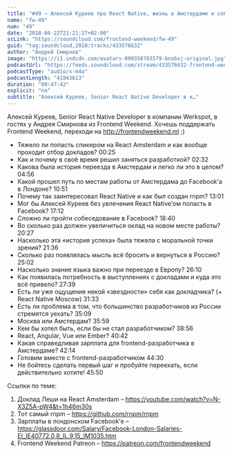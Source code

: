 ```yaml
---
title: "#49 – Алексей Куреев про React Native, жизнь в Амстердаме и собеседование в Facebook"
name: "fw-49"
num: "49"
date: "2018-04-22T21:21:27+02:00"
scLink: "https://soundcloud.com/frontend-weekend/fw-49"
guid: "tag:soundcloud,2010:tracks/433576632"
author: "Андрей Смирнов"
image: "https://i1.sndcdn.com/avatars-000358703579-bnobxj-original.jpg"
podcastUrl: "https://feeds.soundcloud.com/stream/433576632-frontend-weekend-fw-49.m4a"
podcastType: "audio/x-m4a"
podcastLength: "41843613"
duration: "00:47:42"
explicit: "no"
subtitle: "Алексей Куреев, Senior React Native Developer в к…"
---
```

Алексей Куреев, Senior React Native Developer в компании Werkspot, в гостях у Андрея Смирнова из Frontend Weekend. Хочешь поддержать Frontend Weekend, переходи на http://frontendweekend.ml ;)

- Тяжело ли попасть спикером на React Amsterdam и как вообще проходит отбор докладов? 00:25
- Как и почему в своё время решил заняться разработкой? 02:32
- Какова была история переезда в Амстердам и легко ли это в целом? 04:56
- Какой прошел путь по местам работы от Амстердама до Facebook’а в Лондоне? 10:51
- Почему так заинтересовал React Native и как был создан rnpm? 13:01
- Мог бы Алексей Куреев без увлечения React Native’ом попасть в Facebook? 17:12
- Сложно ли пройти собеседование в Facebook? 18:40
- Во сколько раз должен увеличиться оклад на новом месте работы? 20:27
- Насколько эта «история успеха» была тяжела с моральной точки зрения? 21:36
- Сколько раз появлялась мысль всё бросить и вернуться в Россию? 25:02
- Насколько знание языка важно при переезде в Европу? 26:10
- Как появилась потребность в выступлениях с докладами и куда это всё привело? 27:39
- Есть ли уже ощущение некой «звездности» себя как докладчика? (+ React Native Moscow) 31:33
- Есть ли проблема в том, что большинство разработчиков из России стремятся уехать? 35:09
- Москва или Амстердам? 35:59
- Кем бы хотел быть, если бы не стал разработчиком? 38:56
- React, Angular, Vue или Ember? 40:42
- Какая справедливая зарплата для frontend-разработчика в Амстердаме? 42:14
- Готовим вместе с frontend-разработчиком 44:30
- Не бойтесь сделать первый шаг и пробуйте переехать, если действительно хотите! 45:50

Ссылки по теме:
1) Доклад Леши на React Amsterdam – https://youtube.com/watch?v=N-X3Z5A-pW4&t=1h46m30s
2) Тот самый rnpm  – https://github.com/rnpm/rnpm
3) Зарплаты в лондонском Facebook’е – https://glassdoor.com/Salary/Facebook-London-Salaries-EI_IE40772.0,8_IL.9,15_IM1035.htm
4) Frontend Weekend Patreon – https://patreon.com/frontendweekend